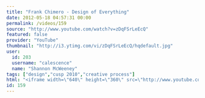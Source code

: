 ```yaml
---
title: "Frank Chimero - Design of Everything"
date: 2012-05-18 04:57:31 00:00
permalink: /videos/159
source: "http://www.youtube.com/watch?v=zDqFSrLeEcQ"
featured: false
provider: "YouTube"
thumbnail: "http://i3.ytimg.com/vi/zDqFSrLeEcQ/hqdefault.jpg"
user:
  id: 203
  username: "calescence"
  name: "Shannon McWeeney"
tags: ["design","cusp 2010","creative process"]
html: "<iframe width=\"640\" height=\"360\" src=\"http://www.youtube.com/embed/zDqFSrLeEcQ?wmode=transparent&fs=1&feature=oembed\" frameborder=\"0\" allowfullscreen></iframe>"
id: 159
---
```


